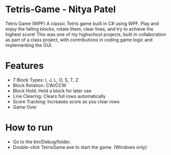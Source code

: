 # Tetris-Game - Nitya Patel
Tetris Game (WPF)  A classic Tetris game built in C# using WPF. Play and enjoy the falling blocks, rotate them, clear lines, and try to achieve the highest score! This was one of my highschool projects, built in collaboration as part of a class project, with contributions in coding game logic and implementing the GUI.

# Features
- 7 Block Types: I, J, L, O, S, T, Z
- Block Rotation: CW/CCW
- Block Hold: Hold a block for later use
- Line Clearing: Clears full rows automatically
- Score Tracking: Increases score as you clear rows
- Game Over

# How to run 
- Go to the bin/Debug/folder. 
- Double-click TetrisGame.exe to start the game. (Windows only)
